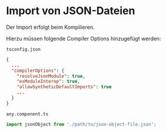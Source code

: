 # Import von JSON-Dateien

Der Import erfolgt beim Kompilieren.

Hierzu müssen folgende Compiler Options hinzugefügt werden:

`tsconfig.json`

```json
{
  ...
  "compilerOptions": {
    "resolveJsonModule": true,
    "esModuleInterop": true,
    "allowSyntheticDefaultImports": true
    ...
  }
}
```

`any.component.ts`

```typescript
import jsonObject from './path/to/json-object-file.json';
```
